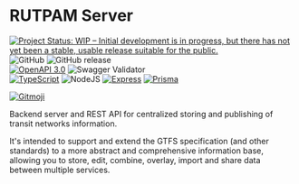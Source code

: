 # RUTPAM Server
[![Project Status: WIP – Initial development is in progress, but there has not yet been a stable, usable release suitable for the public.](https://www.repostatus.org/badges/latest/wip.svg)](https://www.repostatus.org/#wip)
![GitHub](https://img.shields.io/github/license/nestorlora/rutpam-server)
![GitHub release](https://img.shields.io/github/release/nestorlora/rutpam-server.svg)<br>
[![OpenAPI 3.0](https://img.shields.io/badge/OpenAPI-3.0-38b832)](https://swagger.io/specification/)
![Swagger Validator](https://img.shields.io/swagger/valid/3.0?label=OAS%20validator&specUrl=https%3A%2F%2Fraw.githubusercontent.com%2Fnestorlora%2FRUTPAM-Server%2Fdev%2Fapi%2Fapi.yaml)<br>
[![TypeScript](https://img.shields.io/badge/-TypeScript-3178c6?logo=typescript&logoColor=white)](https://www.typescriptlang.org/)
![NodeJS](https://img.shields.io/badge/-NodeJS-339933?logo=node.js&logoColor=white)
[![Express](https://img.shields.io/badge/-Express-000?logo=express&logoColor=white)](https://expressjs.com/)
[![Prisma](https://img.shields.io/badge/-Prisma-2D3748?logo=prisma&logoColor=white)](https://www.prisma.io/)

[![Gitmoji](https://img.shields.io/badge/Gitmoji-%20😜%20😍-FFDD67.svg)](https://gitmoji.carloscuesta.me/)<br>

Backend server and REST API for centralized storing and publishing of transit networks information.

It's intended to support and extend the GTFS specification (and other standards) to a more abstract and comprehensive information base, allowing you to store, edit, combine, overlay, import and share data between multiple services.